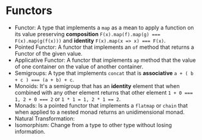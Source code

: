 # Functors

* Functor: A type that implements a `map` as a mean to apply a function on its value preserving __composition__ `F(x).map(f).map(g) === F(x).map(g(f(x)))` and __identity__ `F(x).map(x => x) === F(x)`.
* Pointed Functor: A functor that implements an `of` method that returns a Functor of the given value.
* Applicative Functor: A functor that implements `ap` method that the value of one container on the value of another container.
* Semigroups: A type that implements `concat` that is __associative__ `a + ( b + c ) === (a + b) + c`.
* Monoids: It's a semigroup that has an __identity__ element that when combined with any other element returns that other element `1 + 0 === 1, 2 + 0 === 2` or `1 * 1 = 1, 2 * 1 == 2`.
* Monads: Is a pointed functor that implements a `flatmap` or `chain` that when applied to a nested monad returns an unidimensional monad.
* Natural Transformation:
* Isomorphism: Change from a type to other type without losing information.
